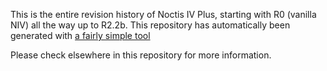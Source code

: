 This is the entire revision history of Noctis IV Plus, starting with R0 (vanilla NIV) all the way up to R2.2b.
This repository has automatically been generated with [a fairly simple tool](https://github.com/jorisvddonk/nivplus_source_to_git_converter)

Please check elsewhere in this repository for more information.